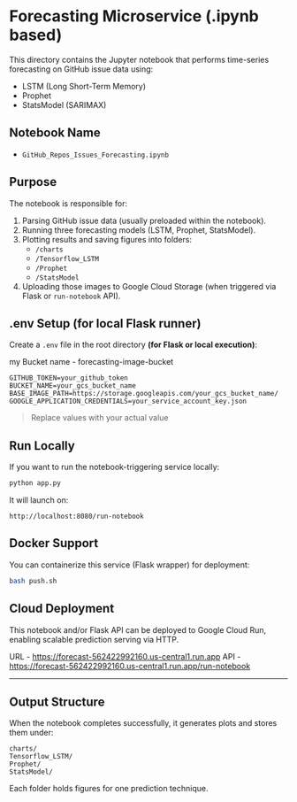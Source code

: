 # Forecasting Microservice (.ipynb based)

This directory contains the Jupyter notebook that performs time-series forecasting on GitHub issue data using:

- LSTM (Long Short-Term Memory)
- Prophet
- StatsModel (SARIMAX)

## Notebook Name

- `GitHub_Repos_Issues_Forecasting.ipynb`

## Purpose

The notebook is responsible for:

1. Parsing GitHub issue data (usually preloaded within the notebook).
2. Running three forecasting models (LSTM, Prophet, StatsModel).
3. Plotting results and saving figures into folders:
   - `/charts`
   - `/Tensorflow_LSTM`
   - `/Prophet`
   - `/StatsModel`
4. Uploading those images to Google Cloud Storage (when triggered via Flask or `run-notebook` API).

## .env Setup (for local Flask runner)

Create a `.env` file in the root directory **(for Flask or local execution)**:

my Bucket name - forecasting-image-bucket

```env
GITHUB_TOKEN=your_github_token
BUCKET_NAME=your_gcs_bucket_name
BASE_IMAGE_PATH=https://storage.googleapis.com/your_gcs_bucket_name/
GOOGLE_APPLICATION_CREDENTIALS=your_service_account_key.json
```

> Replace values with your actual value

## Run Locally

If you want to run the notebook-triggering service locally:

```bash
python app.py
```

It will launch on:

```
http://localhost:8080/run-notebook
```

## Docker Support

You can containerize this service (Flask wrapper) for deployment:

```bash
bash push.sh
```

## Cloud Deployment

This notebook and/or Flask API can be deployed to Google Cloud Run, enabling scalable prediction serving via HTTP.

URL - https://forecast-562422992160.us-central1.run.app
API - https://forecast-562422992160.us-central1.run.app/run-notebook

---

## Output Structure

When the notebook completes successfully, it generates plots and stores them under:

```
charts/
Tensorflow_LSTM/
Prophet/
StatsModel/
```

Each folder holds figures for one prediction technique.
